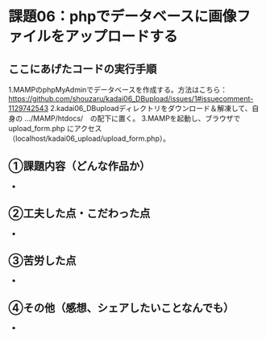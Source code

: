 # 課題06：phpでデータベースに画像ファイルをアップロードする
## ここにあげたコードの実行手順
1.MAMPのphpMyAdminでデータベースを作成する。方法はこちら：https://github.com/shouzaru/kadai06_DBupload/issues/1#issuecomment-1129742543
2.kadai06_DBuploadディレクトリをダウンロード＆解凍して、自身の .../MAMP/htdocs/　の配下に置く。
3.MAMPを起動し、ブラウザで upload_form.php にアクセス　（localhost/kadai06_upload/upload_form.php）。
## ①課題内容（どんな作品か）
-  
## ②工夫した点・こだわった点
- 
## ③苦労した点
- 
## ④その他（感想、シェアしたいことなんでも）
- 
